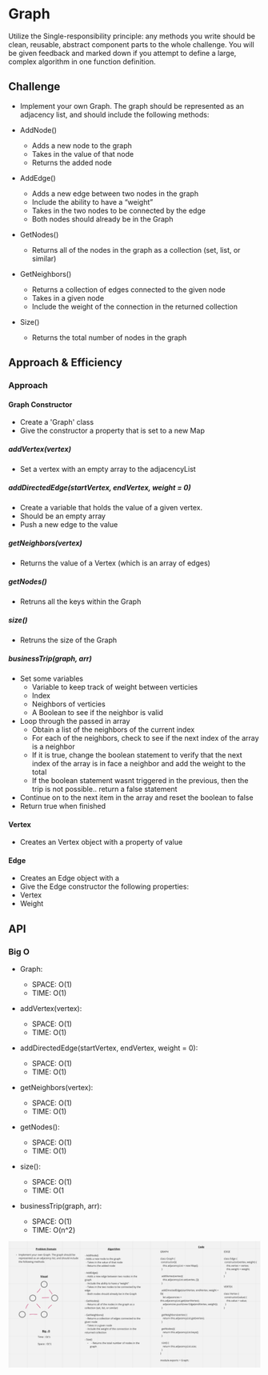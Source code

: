 # Graph
<!-- Short summary or background information -->
Utilize the Single-responsibility principle: any methods you write should be clean, reusable, abstract component parts to the whole challenge. You will be given feedback and marked down if you attempt to define a large, complex algorithm in one function definition.

## Challenge
<!-- Description of the challenge -->
- Implement your own Graph. The graph should be represented as an adjacency list, and should include the following methods:

- AddNode()
  - Adds a new node to the graph
  - Takes in the value of that node
  - Returns the added node

- AddEdge()
  - Adds a new edge between two nodes in the graph
  - Include the ability to have a “weight”
  - Takes in the two nodes to be connected by the edge
  - Both nodes should already be in the Graph

- GetNodes()
  - Returns all of the nodes in the graph as a collection (set, list, or similar)

- GetNeighbors()
  - Returns a collection of edges connected to the given node
  - Takes in a given node
  - Include the weight of the connection in the returned collection

- Size()
  - Returns the total number of nodes in the graph

## Approach & Efficiency
<!-- What approach did you take? Why? What is the Big O space/time for this approach? -->

### Approach

#### Graph Constructor

- Create a 'Graph' class
- Give the constructor a property that is set to a new Map

##### addVertex(vertex)

- Set a vertex with an empty array to the adjacencyList

##### addDirectedEdge(startVertex, endVertex, weight = 0)

- Create a variable that holds the value of a given vertex.
- Should be an empty array
- Push a new edge to the value

##### getNeighbors(vertex)

- Returns the value of a Vertex (which is an array of edges)

##### getNodes()

- Retruns all the keys within the Graph

##### size()

- Retruns the size of the Graph

##### businessTrip(graph, arr)

- Set some variables
  - Variable to keep track of weight between verticies
  - Index
  - Neighbors of verticies
  - A Boolean to see if the neighbor is valid
- Loop through the passed in array
  - Obtain a list of the neighbors of the current index
  - For each of the neighbors, check to see if the next index of the array is a neighbor
  - If it is true, change the boolean statement to verify that the next index of the array is in face a neighbor and add the weight to the total
  - If the boolean statement wasnt triggered in the previous, then the trip is not possible.. return a false statement
- Continue on to the next item in the array and reset the boolean to false
- Return true when finished

#### Vertex

- Creates an Vertex object with a property of value

#### Edge

- Creates an Edge object with a 
- Give the Edge constructor the following properties:
- Vertex
- Weight

## API
<!-- Description of each method publicly available to your Linked List -->

### Big O

- Graph:
  - SPACE: O(1)
  - TIME: O(1)

- addVertex(vertex):
  - SPACE: O(1)
  - TIME: O(1)

- addDirectedEdge(startVertex, endVertex, weight = 0):
  - SPACE: O(1)
  - TIME: O(1)

- getNeighbors(vertex):
  - SPACE: O(1)
  - TIME: O(1)

- getNodes():
  - SPACE: O(1)
  - TIME: O(1)

- size():
  - SPACE: O(1)
  - TIME: O(1
 
- businessTrip(graph, arr):
  - SPACE: O(1)
  - TIME: O(n^2)
  
  
![WHITEBOARD](./Whiteboard.png)

